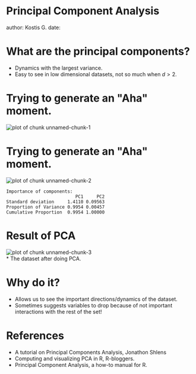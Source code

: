 Principal Component Analysis
========================================================
author: Kostis G.
date: 

What are the principal components?
==================================
* Dynamics with the largest variance. 
* Easy to see in low dimensional datasets, not so much when $d>2$.

Trying to generate an "Aha" moment.
========================================================

<img src="pac-figure/unnamed-chunk-1-1.png" title="plot of chunk unnamed-chunk-1" alt="plot of chunk unnamed-chunk-1" style="display: block; margin: auto;" />


Trying to generate an "Aha" moment.
========================================================
<img src="pac-figure/unnamed-chunk-2-1.png" title="plot of chunk unnamed-chunk-2" alt="plot of chunk unnamed-chunk-2" style="display: block; margin: auto;" />

```
Importance of components:
                          PC1     PC2
Standard deviation     1.4110 0.09563
Proportion of Variance 0.9954 0.00457
Cumulative Proportion  0.9954 1.00000
```

Result of PCA
=========================================================

<img src="pac-figure/unnamed-chunk-3-1.png" title="plot of chunk unnamed-chunk-3" alt="plot of chunk unnamed-chunk-3" style="display: block; margin: auto;" />
* The dataset after doing PCA. 


Why do it?
=========================================================
* Allows us to see the important directions/dynamics of the dataset. 
* Sometimes suggests variables to drop because of not important interactions with the rest of the set! 




References
===========
* A tutorial on Principal Components Analysis, Jonathon Shlens
* Computing and visualizing PCA in R, R-bloggers.
* Principal Component Analysis, a how-to manual for R.
